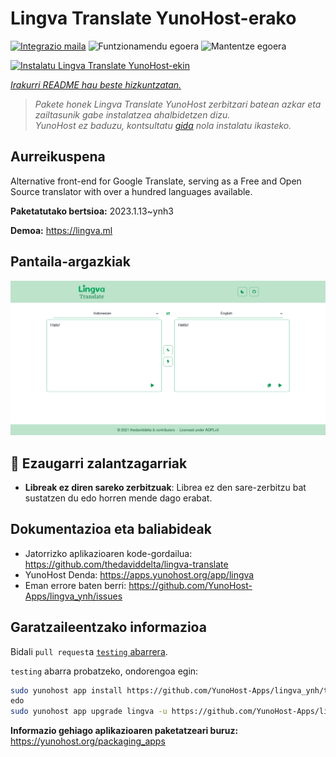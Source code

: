 <!--
Ohart ongi: README hau automatikoki sortu da <https://github.com/YunoHost/apps/tree/master/tools/readme_generator>ri esker
EZ editatu eskuz.
-->

# Lingva Translate YunoHost-erako

[![Integrazio maila](https://apps.yunohost.org/badge/integration/lingva)](https://ci-apps.yunohost.org/ci/apps/lingva/)
![Funtzionamendu egoera](https://apps.yunohost.org/badge/state/lingva)
![Mantentze egoera](https://apps.yunohost.org/badge/maintained/lingva)

[![Instalatu Lingva Translate YunoHost-ekin](https://install-app.yunohost.org/install-with-yunohost.svg)](https://install-app.yunohost.org/?app=lingva)

*[Irakurri README hau beste hizkuntzatan.](./ALL_README.md)*

> *Pakete honek Lingva Translate YunoHost zerbitzari batean azkar eta zailtasunik gabe instalatzea ahalbidetzen dizu.*  
> *YunoHost ez baduzu, kontsultatu [gida](https://yunohost.org/install) nola instalatu ikasteko.*

## Aurreikuspena

Alternative front-end for Google Translate, serving as a Free and Open Source translator with over a hundred languages available.


**Paketatutako bertsioa:** 2023.1.13~ynh3

**Demoa:** <https://lingva.ml>

## Pantaila-argazkiak

![Lingva Translate(r)en pantaila-argazkia](./doc/screenshots/lingva-id-en.png)

## :red_circle: Ezaugarri zalantzagarriak

- **Libreak ez diren sareko zerbitzuak**: Librea ez den sare-zerbitzu bat sustatzen du edo horren mende dago erabat.

## Dokumentazioa eta baliabideak

- Jatorrizko aplikazioaren kode-gordailua: <https://github.com/thedaviddelta/lingva-translate>
- YunoHost Denda: <https://apps.yunohost.org/app/lingva>
- Eman errore baten berri: <https://github.com/YunoHost-Apps/lingva_ynh/issues>

## Garatzaileentzako informazioa

Bidali `pull request`a [`testing` abarrera](https://github.com/YunoHost-Apps/lingva_ynh/tree/testing).

`testing` abarra probatzeko, ondorengoa egin:

```bash
sudo yunohost app install https://github.com/YunoHost-Apps/lingva_ynh/tree/testing --debug
edo
sudo yunohost app upgrade lingva -u https://github.com/YunoHost-Apps/lingva_ynh/tree/testing --debug
```

**Informazio gehiago aplikazioaren paketatzeari buruz:** <https://yunohost.org/packaging_apps>
